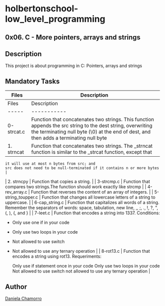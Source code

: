 # holbertonschool-low_level_programming
## 0x06. C - More pointers, arrays and strings

## Description
This project is about programming in C: Pointers, arrays and strings

## Mandatory Tasks

| Files | Description |
| ----- | ----------- |
| Files | Description |
| ----- | ----------- |
| 0-strcat.c | Function that concatenates two strings. This function appends the src string to the dest string, overwriting the terminating null byte (\0) at the end of dest, and then adds a terminating null byte |
| 1. strncat | Function that concatenates two strings. The _strncat function is similar to the _strcat function, except that

    it will use at most n bytes from src; and
    src does not need to be null-terminated if it contains n or more bytes |

| 2. strncpy | Function that copies a string. |
| 3-strcmp.c | Function that compares two strings.The function should work exactly like strcmp |
| 4-rev_array.c | Function that reverses the content of an array of integers. |
| 5-string_toupper.c | Function that changes all lowercase letters of a string to uppercase. |
| 6-cap_string.c | Function that capitalizes all words of a string. Remember the separators of words: space, tabulation, new line, ,, ;, ., !, ?, ", (, ), {, and } |
| 7-leet.c | Function that encodes a string into 1337. Conditions:
- Only use one if in your code
- Only use two loops in your code
- Not allowed to use switch
- Not allowed to use any ternary operation |
| 8-rot13.c | Function that encodes a string using rot13. Requeriments:

    Only use if statement once in your code
    Only use two loops in your code
    Not allowed to use switch
    not allowed to use any ternary operation |

## Author

[Daniela Chamorro](https://www.linkedin.com/in/daniela-alexandra-chamorro-guerrero-666805a1/)